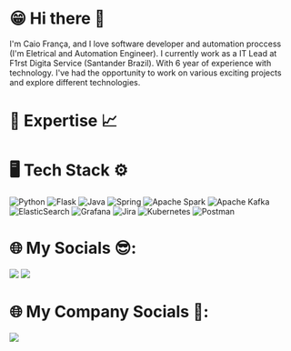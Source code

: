 # 😁 Hi there 👋

I'm Caio França, and I love software developer and automation proccess (I'm Eletrical and Automation Engineer). I currently work as a IT Lead at F1rst Digita Service (Santander Brazil).
With 6 year of experience with technology. I've had the opportunity to work on various exciting projects and explore different technologies.

# 🎯 Expertise 📈



# 🖥 Tech Stack ⚙
![Python](https://img.shields.io/badge/python-3670A0?style=for-the-badge&logo=python&logoColor=ffdd54)
![Flask](https://img.shields.io/badge/flask-%23000.svg?style=for-the-badge&logo=flask&logoColor=white)
![Java](https://img.shields.io/badge/java-%23ED8B00.svg?style=for-the-badge&logo=openjdk&logoColor=white)
![Spring](https://img.shields.io/badge/spring-%236DB33F.svg?style=for-the-badge&logo=spring&logoColor=white)
![Apache Spark](https://img.shields.io/badge/Apache%20Spark-FDEE21?style=flat-square&logo=apachespark&logoColor=black)
![Apache Kafka](https://img.shields.io/badge/Apache%20Kafka-000?style=for-the-badge&logo=apachekafka)
![ElasticSearch](https://img.shields.io/badge/-ElasticSearch-005571?style=for-the-badge&logo=elasticsearch)
![Grafana](https://img.shields.io/badge/grafana-%23F46800.svg?style=for-the-badge&logo=grafana&logoColor=white)
![Jira](https://img.shields.io/badge/jira-%230A0FFF.svg?style=for-the-badge&logo=jira&logoColor=white)
![Kubernetes](https://img.shields.io/badge/kubernetes-%23326ce5.svg?style=for-the-badge&logo=kubernetes&logoColor=white)
![Postman](https://img.shields.io/badge/Postman-FF6C37?style=for-the-badge&logo=postman&logoColor=white)

# 🌐 My Socials 😎:
<a href="https://instagram.com/franca_caio" target="_blank"><img loading="lazy" src="https://img.shields.io/badge/-Instagram-%23E4405F?style=for-the-badge&logo=instagram&logoColor=white" target="_blank"></a>
<a href="https://linkedin.com/in/caio-frança-a7898214a/" target="_blank"><img loading="lazy"  src="https://img.shields.io/badge/-LinkedIn-%230077B5?style=for-the-badge&logo=linkedin&logoColor=white" target="_blank"></a> 

# 🌐 My Company Socials 💼:
<a href="https://linkedin.com/company/f1rstdigitalservices" target="_blank"><img loading="lazy"  src="https://img.shields.io/badge/-LinkedIn-%230077B5?style=for-the-badge&logo=linkedin&logoColor=white" target="_blank"></a> 
